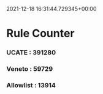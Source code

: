 2021-12-18 16:31:44.729345+00:00
# Rule Counter 
 ### UCATE : 391280

 ### Veneto : 59729

 ### Allowlist : 13914